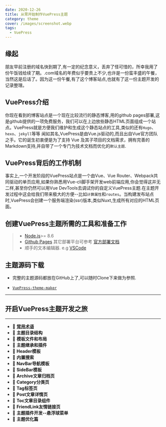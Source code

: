 ```yaml
---
date: 2020-12-26
title: 从零开始制作VuePress主题
category: theme
cover: /images/screenshot.webp
tags:
  - VuePress
---
```

## 缘起

朋友早前注册的域名快到期了,有一定的纪念意义，丢弃了怪可惜的，所幸我用了份午饭钱给续了期。.com域名的年费似乎要贵上不少,也许是一份蛮丰盛的午餐，当然这是后话了。因为这一份午餐,有了这个博客站点,也就有了这一份主题开发的记录整理。

## VuePress介绍

你现在看到的博客站点是一个现在比较流行的静态博客,用的github pages部署,这是github提供的一项免费服务，我们可以在上边放些静态HTML页面组成一个站点。VuePress就是方便我们维护和生成这个静态站点的工具,类似的还有`Hugo`、`hexo`、`jekyll`等等 闻如其名,VuePress是由Vue.js驱动的,而且出自Vue官方团队之手。它的诞生初衷便是为了支持 Vue 及其子项目的文档需求，拥有完善的Markdown支持,并自带了一个专门为技术文档而优化的`默认主题`.

## VuePress背后的工作机制
事实上,一个开发阶段的VuePress站点是一个由Vue、Vue Router、Webpack共同驱动的单页应用,如果你熟悉用Vue-cli脚手架开发web前端应用,你会觉得这并无二样,甚至你仍然可以用Vue DevTools去调试你的自定义VuePress主题.在主题开发过程中这会给我们带来极大的方便--比如`计算属性`和`routes`。当构建发布站点时,VuePress会创建一个服务端渲染(ssr)版本,类似Nuxt,生成所有对应的HTML页面。

## 创建VuePress主题所需的工具和准备工作

> * [Node.js](https://nodejs.org/en/)>= 8.6
> * [Github Pages](https://pages.github.com/) 其它部署平台可参考 [官方部署文档](https://vuepress.vuejs.org/zh/guide/deploy.html)
> * 顺手的文本编辑器. e.g [VSCode](https://code.visualstudio.com/)

## 主题源码下载
- 完整的主题源码都放在GitHub上了,可以随时Clone下来做为参照.

- [`VuePress-theme-maker`](https://github.com/80maker)

---

## 开启VuePress主题开发之旅

---

* :bear: [**常用术语**](/post/2021/01/01/theme-learning-concept.html)
* :sheep: **主题目录结构**
* :elephant: **模板文件和布局**
* :koala: **主题继承和插件**
* :hamster: **Header模板**
* :eagle: **内置搜索**
* :frog: **NavBar导航模板**
* :whale: **SideBar模板**
* :shark: **Archive文章归档页**
* :cow2: **Category分类页**
* :dragon_face: **Tag标签页**
* :unicorn: **Post文章详情页**
* :turtle: **Toc文章目录组件**
* :snail: **FriendLink友情链接页**
* :octopus: **主题插件开发--悬浮球菜单**
* :tropical_fish: **主题优化篇**


